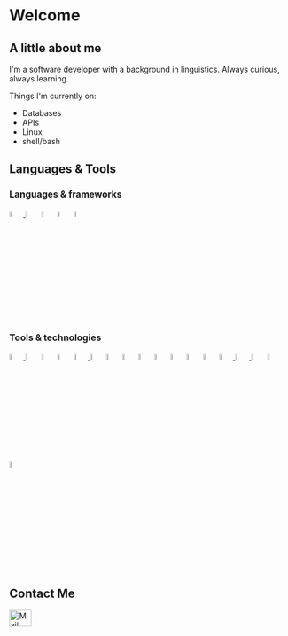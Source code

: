 # Welcome

## A little about me

I'm a software developer with a background in linguistics. Always curious, always learning.

Things I'm currently on:
* Databases
* APIs
* Linux
* shell/bash

## Languages & Tools

  ### Languages & frameworks
  <a href="https://dev.java/">
    <picture>
      <source media="(prefers-color-scheme: dark)" srcset="https://github.com/mtsluis/mtsluis/assets/151209805/01df98ff-1ba0-471e-8217-3b2ff0b9d506" width="5%">
      <source media="(prefers-color-scheme: light)" srcset="https://github.com/mtsluis/mtsluis/assets/151209805/564c808c-e188-4e27-848e-a4cdf938407a" width="5%">
      <img alt="Java" src="">
    </picture>
  </a>
  <a href="https://www.python.org/"><img src="https://github.com/mtsluis/mtsluis/assets/151209805/9faf0ff8-f56f-482d-a57b-6c52c8506925" alt="Python" width="5%"/></a>
  <a href="https://developer.mozilla.org/en-US/docs/Web/javascript/"><img src="https://github.com/mtsluis/mtsluis/assets/151209805/6be17d6b-db25-4cd1-a02a-fa4593f00af1" alt="Javascript" width="5%"/></a>
  <a href="https://spring.io/projects/spring-boot/"><img src="https://github.com/mtsluis/mtsluis/assets/151209805/1a7459e8-6d74-4128-b6d7-ea7c4f8c3cda" alt="Spring Boot" width="5%"/></a>
  <a href="https://quarkus.io/"><img src="https://github.com/mtsluis/mtsluis/assets/151209805/0bd6ff69-ee97-4cf4-a9ac-dcc8901f8b09" alt="Spring Boot" width="5%"/></a>


  ### Tools & technologies
  <a href="https://www.linux.org/">
    <picture>
      <source media="(prefers-color-scheme: dark)" srcset="https://github.com/mtsluis/mtsluis/assets/151209805/6dfe2e07-cc54-45c9-9fc2-f16b06218ea3" width="5%">
      <source media="(prefers-color-scheme: light)" srcset="https://github.com/mtsluis/mtsluis/assets/151209805/84c96bce-1bf2-4aac-9581-5a3fdd4a0ae9" width="5%">
      <img alt="Linux" src="">
    </picture>
  </a>
  <a href="https://developer.mozilla.org/en-US/docs/Web/HTML/"><img src="https://github.com/mtsluis/mtsluis/assets/151209805/c8d99404-755f-4ee9-bf0b-648dd3f6d04a" alt="HTML logo" width="5%"/></a>
  <a href="https://developer.mozilla.org/en-US/docs/Web/CSS/"><img src="https://github.com/mtsluis/mtsluis/assets/151209805/54ca2a90-e7c8-4747-8718-dad4f6151b37" alt="CSS logo" width="5%"/></a>
  <a href="https://git-scm.com/"><img src="https://github.com/mtsluis/mtsluis/assets/151209805/29d32f0f-b24b-49ae-b903-08c28d08a18a" alt="Git logo" width="5%"/></a>
  <a href="https://github.com/">
    <picture>
      <source media="(prefers-color-scheme: dark)" srcset="https://github.com/mtsluis/mtsluis/assets/151209805/dd5c2da5-769f-4b26-bcc7-831c89ebfaae" width="5%">
      <source media="(prefers-color-scheme: light)" srcset="https://github.com/mtsluis/mtsluis/assets/151209805/3d9043e3-9f5c-4973-b8af-27ede923dba1" width="5%">
      <img alt="Github" src="">
    </picture>
  </a>
  <a href="https://nodejs.org/"><img src="https://github.com/mtsluis/mtsluis/assets/151209805/eb37c723-3f6b-49e9-b3fb-dabd2d377bef" alt="NodeJs" width="5%"/></a>
  <a href="https://react.dev/"><img src="https://github.com/mtsluis/mtsluis/assets/151209805/dddec80b-48d1-468a-8b2c-36556d233112" alt="React" width="5%"/></a>
  <a href="https://www.postgresql.org/"><img src="https://github.com/mtsluis/mtsluis/assets/151209805/83b1a0f1-52c8-45d4-978e-58919e1f596d" alt="Postgres" width="5%"/></a>
  <a href="https://www.mysql.com/"><img src="https://github.com/mtsluis/mtsluis/assets/151209805/6bc07a62-8dae-49e9-aa26-fc5d067cb2b5" alt="MySQL" width="5%"/></a>
  <a href="https://www.mongodb.com/"><img src="https://github.com/mtsluis/mtsluis/assets/151209805/b1cbb461-e80a-4e97-b4bb-dd5671afa758" alt="MongoDb" width="5%"/></a>
  <a href="https://aws.amazon.com/dynamodb/"><img src="https://github.com/mtsluis/mtsluis/assets/151209805/3b46f47b-0924-4d1c-a481-30b80b653ba5" alt="DynamoDB" width="5%"/></a>
  <a href="https://www.docker.com/"><img src="https://github.com/mtsluis/mtsluis/assets/151209805/bbdc653f-1ae8-44a3-8451-c132e72ff46f" alt="Docker" width="5%"/></a>
  <a href="https://maven.apache.org/"><img src="https://github.com/mtsluis/mtsluis/assets/151209805/ade27500-4759-4e6c-9067-04b3e9a7d9a5" width="5%"/></a>
  <a href="https://dbeaver.io/">
    <picture>
      <source media="(prefers-color-scheme: dark)" srcset="https://github.com/mtsluis/mtsluis/assets/151209805/43e83a36-46e3-4271-ab37-6b38a3d5f44e" width="5%">
      <source media="(prefers-color-scheme: light)" srcset="https://github.com/mtsluis/mtsluis/assets/151209805/36beeefc-597f-4e7e-988b-7c342ea970a8" width="5%">
      <img alt="DBeaver" src="">
    </picture>
  </a>
  <a href="https://www.jetbrains.com/idea/">
    <picture>
      <source media="(prefers-color-scheme: dark)" srcset="https://github.com/mtsluis/mtsluis/assets/151209805/a11e61f4-7a6d-4059-872c-f457f3c844de" width="5%">
      <source media="(prefers-color-scheme: light)" srcset="https://github.com/mtsluis/mtsluis/assets/151209805/135449ac-dbbb-4e32-8f14-ef61ce059b9c" width="5%">
      <img alt="Intellij" src="">
    </picture>
  </a>
  <a href="https://code.visualstudio.com/"><img src="https://github.com/mtsluis/mtsluis/assets/151209805/3e90aa73-d853-4498-85a4-3dbc5337ce34" alt="VSCode" width="5%"/></a>
  <a href="https://vitejs.dev/"><img src="https://github.com/mtsluis/mtsluis/assets/151209805/813479b4-fd16-4a0f-a11e-b143bd5af5a3" alt="Vite" width="5%"/></a>
  <a href="https://www.figma.com/"><img src="https://github.com/mtsluis/mtsluis/assets/151209805/4f860fd0-e82a-4db8-9b8f-c5609a7b05a9" alt="Figma" width="5%"/></a>

## Contact Me

<a href="mailto:mtsluis@pm.me" target="_blank"><img src="https://github.com/mtsluis/mtsluis/assets/151209805/b60b8057-cb95-476d-80e3-da00da21403f" alt="Mail" height="30" width="40" /></a>
